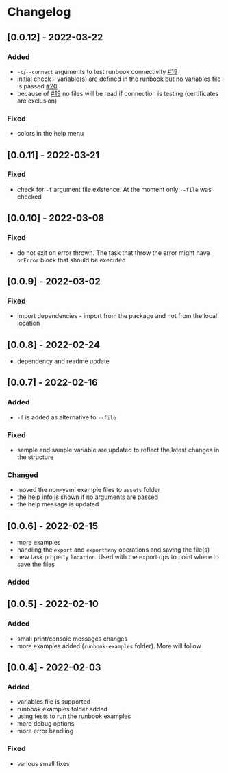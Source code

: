 # Changelog

## [0.0.12] - 2022-03-22

### Added

- `-c`/`--connect` arguments to test runbook connectivity [#19](https://github.com/Informatiqal/automatiqal-cli/issues/19)
- initial check - variable(s) are defined in the runbook but no variables file is passed [#20](https://github.com/Informatiqal/automatiqal-cli/issues/20)
- because of [#19](https://github.com/Informatiqal/automatiqal-cli/issues/19) no files will be read if connection is testing (certificates are exclusion)

### Fixed

- colors in the help menu

## [0.0.11] - 2022-03-21

### Fixed

- check for `-f` argument file existence. At the moment only `--file` was checked

## [0.0.10] - 2022-03-08

### Fixed

- do not exit on error thrown. The task that throw the error might have `onError` block that should be executed

## [0.0.9] - 2022-03-02

### Fixed

- import dependencies - import from the package and not from the local location

## [0.0.8] - 2022-02-24

- dependency and readme update

## [0.0.7] - 2022-02-16

### Added

- `-f` is added as alternative to `--file`

### Fixed

- sample and sample variable are updated to reflect the latest changes in the structure

### Changed

- moved the non-yaml example files to `assets` folder
- the help info is shown if no arguments are passed
- the help message is updated

## [0.0.6] - 2022-02-15

- more examples
- handling the `export` and `exportMany` operations and saving the file(s)
- new task property `location`. Used with the export ops to point where to save the files

### Added

## [0.0.5] - 2022-02-10

### Added

- small print/console messages changes
- more examples added (`runbook-examples` folder). More will follow

## [0.0.4] - 2022-02-03

### Added

- variables file is supported
- runbook examples folder added
- using tests to run the runbook examples
- more debug options
- more error handling

### Fixed

- various small fixes
